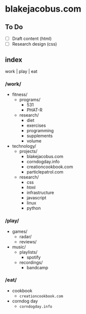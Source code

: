 # blakejacobus.com

## To Do

- [ ] Draft content (html)
- [ ] Research design (css)

## index

work | play | eat

### /work/

- fitness/
  - programs/
    - 531
    - PHAT-R
  - research/
    - diet
    - exercises
    - programming
    - supplements
    - volume
- technology/
  - projects/
    - blakejacobus.com
    - corndogday.info
    - creationcookbook.com
    - particlepatrol.com
  - research/
    - css
    - html
    - infrastructure
    - javascript
    - linux
    - python

### /play/

- games/
  - radar/
  - reviews/
- music/
  - playlists/
    - spotify
  - recordings/
    - bandcamp

### /eat/

- cookbook
  - `creationcookbook.com`
- corndog day
  - `corndogday.info`
